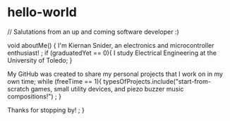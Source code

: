# hello-world
// Salutations from an up and coming software developer :)

void aboutMe() {
I'm Kiernan Snider, an electronics and microcontroller enthusiast! ;
  if (graduatedYet == 0){
    I study Electrical Engineering at the University of Toledo;
  }

My GitHub was created to share my personal projects that I work on in my own time;
  while (freeTime == 1){
    typesOfProjects.include("start-from-scratch games, small utility devices, and piezo buzzer music compositions!") ;
  }

Thanks for stopping by! ;
}
